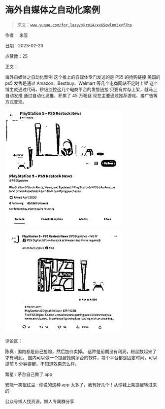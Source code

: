 # 海外自媒体之自动化案例

> 原文：[`www.yuque.com/for_lazy/xkrm14/xx65owlnm3xvf7hp`](https://www.yuque.com/for_lazy/xkrm14/xx65owlnm3xvf7hp)



作者： 米笠



日期：2023-02-23



点赞数：25



正文：



海外自媒体之自动化案例 这个推上的自媒体专门发送的是 PS5 的抢购链接 美国的 ps5 发售是通过 Amazon、Bestbuy、Walmart 等几个电商网站不定时上架 这个博主就通过代码，秒级监控这几个电商平台的发售链接 只要有库存上架，就马上自动发推 通过自动化发推，积累了 45 万粉丝 现在主要通过推荐游戏、接广告等方式变现。



![](img/17683730e41e43074d0128e7409faf44.png)  

![](img/65e2b5503a2c3599e18bad38e8f0abc7.png)  

评论区：



陈真 : 国内都是自己抢购，然后加价卖掉。 这种是前期没有利润，粉丝数起来了才有利润。 国内可以做一个提醒抢购茅台的软件，每个平台都是固定时间，可以提前 5 分钟提醒。不知道效果怎么样。



繁星 : 茅台自己做了 app



安能一笑抿红尘 : 你说的这种 app 太多了，我有好几个！从球鞋上架提醒转过来的



公众号懒人找资源，懒人专属群分享

</ne-p></ne-p>